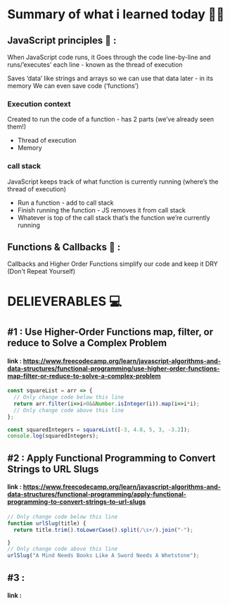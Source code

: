 
# Summary of what i learned today 🧑‍🏫


## JavaScript principles 🚩 :

When JavaScript code runs, it Goes through the code line-by-line and runs/’executes’ each line - known as the thread of execution

Saves ‘data’ like strings and arrays so we can use that data later - in its memory We can even save code (‘functions’)

### Execution context
Created to run the code of a
function - has 2 parts (we’ve
already seen them!)
- Thread of execution
- Memory

### call stack
JavaScript keeps track of what function is currently running (where’s the thread of execution)
- Run a function - add to call stack
- Finish running the function - JS removes it from call stack
- Whatever is top of the call stack that’s the function we’re currently running
  
## Functions & Callbacks 🚩 :

Callbacks and Higher Order Functions simplify our code and keep it DRY (Don't Repeat Yourself)

# DELIEVERABLES	💻

## #1 :  Use Higher-Order Functions map, filter, or reduce to Solve a Complex Problem
#### link : https://www.freecodecamp.org/learn/javascript-algorithms-and-data-structures/functional-programming/use-higher-order-functions-map-filter-or-reduce-to-solve-a-complex-problem

```js
const squareList = arr => {
  // Only change code below this line
  return arr.filter(i=>i>0&&Number.isInteger(i)).map(i=>i*i);
  // Only change code above this line
};

const squaredIntegers = squareList([-3, 4.8, 5, 3, -3.2]);
console.log(squaredIntegers);
```

## #2 :  Apply Functional Programming to Convert Strings to URL Slugs
#### link : https://www.freecodecamp.org/learn/javascript-algorithms-and-data-structures/functional-programming/apply-functional-programming-to-convert-strings-to-url-slugs

```js
// Only change code below this line
function urlSlug(title) {
  return title.trim().toLowerCase().split(/\s+/).join("-");

}
// Only change code above this line
urlSlug("A Mind Needs Books Like A Sword Needs A Whetstone");
```

## #3 :  
#### link : 

```js

```
